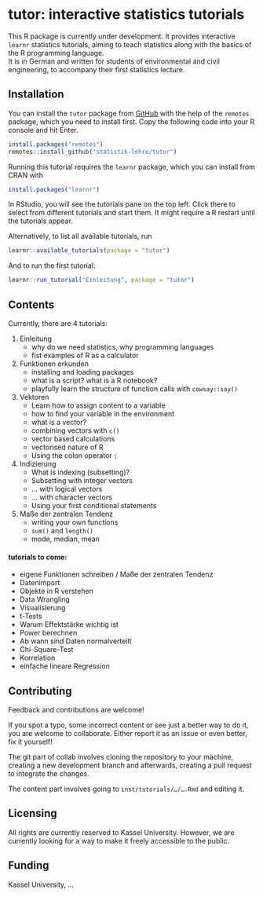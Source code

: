 
<!-- README.md is generated from README.Rmd. Please edit that file -->

# tutor: interactive statistics tutorials

<!-- badges: start -->
<!-- badges: end -->

This R package is currently under development. It provides interactive
`learnr` statistics tutorials, aiming to teach statistics along with the
basics of the R programming language.  
It is in German and written for students of environmental and civil
engineering, to accompany their first statistics lecture.

## Installation

You can install the `tutor` package from [GitHub](https://github.com/)
with the help of the `remotes` package, which you need to install first.
Copy the following code into your R console and hit Enter.

``` r
install.packages("remotes")
remotes::install_github("statistik-lehre/tutor")
```

Running this tutorial requires the `learnr` package, which you can
install from CRAN with

``` r
install.packages("learnr")
```

In RStudio, you will see the tutorials pane on the top left. Click there
to select from different tutorials and start them. It might require a R
restart until the tutorials appear.

Alternatively, to list all available tutorials, run

``` r
learnr::available_tutorials(package = "tutor")
```

And to run the first tutorial:

``` r
learnr::run_tutorial("Einleitung", package = "tutor")
```

## Contents

Currently, there are 4 tutorials:

1.  Einleitung
    -   why do we need statistics, why programming languages
    -   fist examples of R as a calculator
2.  Funktionen erkunden
    -   installing and loading packages
    -   what is a script? what is a R notebook?
    -   playfully learn the structure of function calls with
        `cowsay::say()`
3.  Vektoren
    -   Learn how to assign content to a variable
    -   how to find your variable in the environment
    -   what is a vector?
    -   combining vectors with `c()`
    -   vector based calculations
    -   vectorised nature of R
    -   Using the colon operator `:`
4.  Indizierung
    -   What is indexing (subsetting)?
    -   Subsetting with integer vectors
    -   … with logical vectors
    -   … with character vectors
    -   Using your first conditional statements
5.  Maße der zentralen Tendenz
    -   writing your own functions
    -   `sum()` and `length()`
    -   mode, median, mean

#### tutorials to come:

-   eigene Funktionen schreiben / Maße der zentralen Tendenz
-   Datenimport
-   Objekte in R verstehen
-   Data Wrangling
-   Visualisierung
-   t-Tests
-   Warum Effektstärke wichtig ist
-   Power berechnen
-   Ab wann sind Daten normalverteilt
-   Chi-Square-Test
-   Korrelation
-   einfache lineare Regression

## Contributing

Feedback and contributions are welcome!

If you spot a typo, some incorrect content or see just a better way to
do it, you are welcome to collaborate. Either report it as an issue or
even better, fix it yourself!

The git part of collab involves cloning the repository to your machine,
creating a new development branch and afterwards, creating a pull
request to integrate the changes.

The content part involves going to `inst/tutorials/…/….Rmd` and editing
it.

## Licensing

All rights are currently reserved to Kassel University. However, we are
currently looking for a way to make it freely accessible to the public.

## Funding

Kassel University, …
